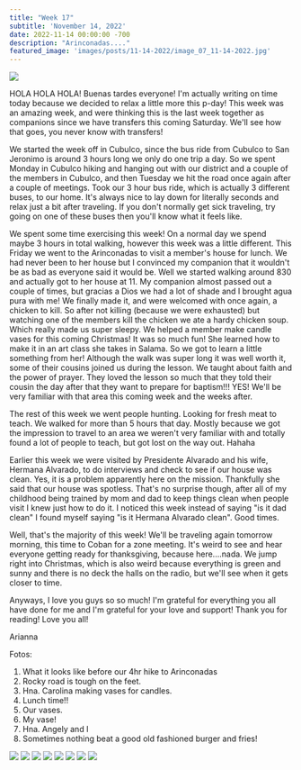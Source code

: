 ```yaml
---
title: "Week 17"
subtitle: 'November 14, 2022'
date: 2022-11-14 00:00:00 -700
description: "Arinconadas...."
featured_image: 'images/posts/11-14-2022/image_07_11-14-2022.jpg'
---
```

![](/images/posts/11-14-2022/image_07_11-14-2022.jpg)

HOLA HOLA HOLA! Buenas tardes everyone! I'm actually writing on time today because we decided to relax a little more this p-day! This week was an amazing week, and were thinking this is the last week together as companions since we have transfers this coming Saturday. We'll see how that goes, you never know with transfers!

We started the week off in Cubulco, since the bus ride from Cubulco to San Jeronimo is around 3 hours long we only do one trip a day. So we spent Monday in Cubulco hiking and hanging out with our district and a couple of the members in Cubulco, and then Tuesday we hit the road once again after a couple of meetings. Took our 3 hour bus ride, which is actually 3 different buses, to our home. It's always nice to lay down for literally seconds and relax just a bit after traveling.  If you don't normally get sick traveling, try going on one of these buses then you'll know what it feels like.

We spent some time exercising this week! On a normal day we spend maybe 3 hours in total walking, however this week was a little different. This Friday we went to the Arinconadas to visit a member's house for lunch. We had never been to her house but I convinced my companion that it wouldn't be as bad as everyone said it would be. Well we started walking around 830 and actually got to her house at 11. My companion almost passed out a couple of times, but gracias a Dios we had a lot of shade and I brought agua pura with me! We finally made it, and were welcomed with once again, a chicken to kill. So after not killing (because we were exhausted) but watching one of the members kill the chicken we ate a hardy chicken soup. Which really made us super sleepy. We helped a member make candle vases for this coming Christmas! It was so much fun! She learned how to make it in an art class she takes in Salama. So we got to learn a little something from her! Although the walk was super long it was well worth it, some of their cousins joined us during the lesson. We taught about faith and the power of prayer. They loved the lesson so much that they told their cousin the day after that they want to prepare for baptism!!! YES! We'll be very familiar with that area this coming week and the weeks after.

The rest of this week we went people hunting. Looking for fresh meat to teach. We walked for more than 5 hours that day. Mostly because we got the impression to travel to an area we weren't very familiar with and totally found a lot of people to teach, but got lost on the way out. Hahaha

Earlier this week we were visited by Presidente Alvarado and his wife, Hermana Alvarado, to do interviews and check to see if our house was clean. Yes, it is a problem apparently here on the mission. Thankfully she said that our house was spotless. That's no surprise though, after all of my childhood being trained by mom and dad to keep things clean when people visit I knew just how to do it. I noticed this week instead of saying "is it dad clean" I found myself saying "is it Hermana Alvarado clean". Good times.

Well, that's the majority of this week! We'll be traveling again tomorrow morning, this time to Coban for a zone meeting. It's weird to see and hear everyone getting ready for thanksgiving, because here....nada. We jump right into Christmas, which is also weird because everything is green and sunny and there is no deck the halls on the radio, but we'll see when it gets closer to time.

Anyways, I love you guys so so much! I'm grateful for everything you all have done for me and I'm grateful for your love and support! Thank you for reading!
Love you all!

Arianna

Fotos:
1. What it looks like before our 4hr hike to Arinconadas
2. Rocky road is tough on the feet.
3. Hna. Carolina making vases for candles.
4. Lunch time!!
5. Our vases.
6. My vase!
7. Hna. Angely and I
8. Sometimes nothing beat a good old fashioned burger and fries!

<div class="gallery" data-columns="2">
    <img src="/images/posts/11-14-2022/image_01_11-14-2022.jpg">
    <img src="/images/posts/11-14-2022/image_02_11-14-2022.jpg">
    <img src="/images/posts/11-14-2022/image_03_11-14-2022.jpg">
    <img src="/images/posts/11-14-2022/image_04_11-14-2022.jpg">
    <img src="/images/posts/11-14-2022/image_05_11-14-2022.jpg">
    <img src="/images/posts/11-14-2022/image_06_11-14-2022.jpg">
    <img src="/images/posts/11-14-2022/image_07_11-14-2022.jpg">
    <img src="/images/posts/11-14-2022/image_08_11-14-2022.jpg">
</div>
